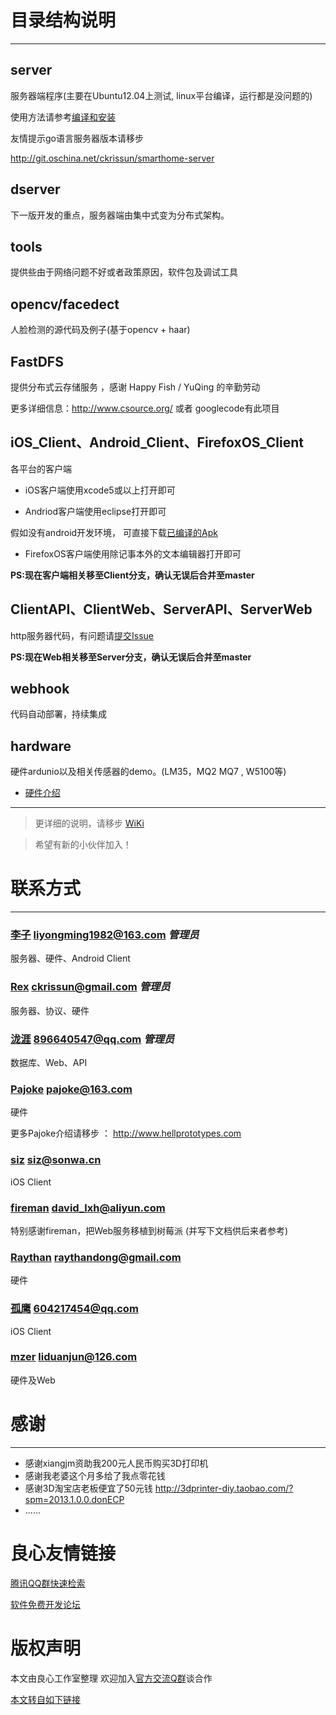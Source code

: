 # 目录结构说明

***

## server

服务器端程序(主要在Ubuntu12.04上测试, linux平台编译，运行都是没问题的)

使用方法请参考[编译和安装](http://u.720life.cn/g/5c954f4cd4204fb6c09a7e58aa70844d39872cba3dbc589a19905511826bf7c5bd1939679412fdc8adc8aadff39eedff323528a44d7e8c286e5e6628b581ca0a76611d99a15e735ad6efd41dacd440a51c61afae0ac30f2ceb309ac2ffb7d9f3)

友情提示go语言服务器版本请移步

http://git.oschina.net/ckrissun/smarthome-server

## dserver
 下一版开发的重点，服务器端由集中式变为分布式架构。
 
## tools 

提供些由于网络问题不好或者政策原因，软件包及调试工具

## opencv/facedect

人脸检测的源代码及例子(基于opencv + haar)

##  FastDFS

提供分布式云存储服务 ，感谢 Happy Fish / YuQing 的辛勤劳动

更多详细信息：http://www.csource.org/ 或者 googlecode有此项目

## iOS_Client、Android_Client、FirefoxOS_Client

各平台的客户端

* iOS客户端使用xcode5或以上打开即可

* Andriod客户端使用eclipse打开即可

 假如没有android开发环境， 可直接下载[已编译的Apk](http://u.720life.cn/g/5c954f4cd4204fb6c09a7e58aa70844d39872cba3dbc589a19905511826bf7c5d57365b6ace069f7f2fae77b796098618809f45d50f95b4b9510cf1f12256c1721cb7498bf01a02540b38b793dc12db052604f7239a5ae5d0cbf20dc76f3ed91)

* FirefoxOS客户端使用除记事本外的文本编辑器打开即可

**PS:现在客户端相关移至Client分支，确认无误后合并至master**

## ClientAPI、ClientWeb、ServerAPI、ServerWeb

http服务器代码，有问题请[提交Issue](http://u.720life.cn/g/5c954f4cd4204fb6c09a7e58aa70844d39872cba3dbc589a19905511826bf7c55b84fddcf2b131e311109305ae19ae1ff9bbf5534fa16603dbe978902664774b)

**PS:现在Web相关移至Server分支，确认无误后合并至master**

## webhook

代码自动部署，持续集成

## hardware

硬件ardunio以及相关传感器的demo。(LM35，MQ2 MQ7 , W5100等)
     
* [硬件介绍](http://u.720life.cn/g/5c954f4cd4204fb6c09a7e58aa70844d39872cba3dbc589a19905511826bf7c5bd1939679412fdc8adc8aadff39eedff97d80ea723ca37b409fc75f0921ef52730edb051102c83171bed72186729ba3599fa2d3564914a721e48d5f5ef867f9e8aa7fd1e1c4a6718d1aa37887733b3dc)
       
***

> 更详细的说明，请移步 [WiKi](http://u.720life.cn/g/5c954f4cd4204fb6c09a7e58aa70844d39872cba3dbc589a19905511826bf7c5bd1939679412fdc8adc8aadff39eedffc97eff04af263d06ca4a1169f507a977)

> 希望有新的小伙伴加入！

# 联系方式

***

### [李子](git.oschina.net/xmeter) liyongming1982@163.com _管理员_

服务器、硬件、Android Client

### [Rex](http://u.720life.cn/g/5c954f4cd4204fb6c09a7e58aa70844d88bbbd9c6fa83d9003a61487b0b5a3f5) ckrissun@gmail.com _管理员_

服务器、协议、硬件

### [泷涯](http://u.720life.cn/g/5c954f4cd4204fb6c09a7e58aa70844da4b7bd23872b545153cdb4213689d86e) 896640547@qq.com _管理员_

数据库、Web、API
 
### [Pajoke](http://u.720life.cn/g/5c954f4cd4204fb6c09a7e58aa70844dac71b55865ab687ce31f5994496bb46950ec56c027a2902a675cca11ebfdea77) pajoke@163.com

硬件

更多Pajoke介绍请移步 ：  http://www.hellprototypes.com

### [siz](http://u.720life.cn/g/5c954f4cd4204fb6c09a7e58aa70844df5c018dfd3bc7cef63f34d6b577c0f57) siz@sonwa.cn

iOS Client

### [fireman](http://u.720life.cn/g/5c954f4cd4204fb6c09a7e58aa70844dcb522b809a5b55cc20ae709ac8d2a103) david_lxh@aliyun.com

特别感谢fireman，把Web服务移植到树莓派 (并写下文档供后来者参考)

### [Raythan](http://u.720life.cn/g/5c954f4cd4204fb6c09a7e58aa70844df32923dbd6d28a8952c0ebffed4016aa) raythandong@gmail.com

硬件

### [孤鹰](http://u.720life.cn/g/5c954f4cd4204fb6c09a7e58aa70844d0310e25392f4995bbaa3c3ac562606a6) 604217454@qq.com

iOS Client

### [mzer](http://u.720life.cn/g/5c954f4cd4204fb6c09a7e58aa70844dbfbcb5a54fcf316e62a057db952c561c) liduanjun@126.com

硬件及Web

# 感谢

***

   * 感谢xiangjm资助我200元人民币购买3D打印机
   * 感谢我老婆这个月多给了我点零花钱
   * 感谢3D淘宝店老板便宜了50元钱 http://3dprinter-diy.taobao.com/?spm=2013.1.0.0.donECP
   * ......


 # 良心友情链接

[腾讯QQ群快速检索](http://u.720life.cn/s/8cf73f7c)

[软件免费开发论坛](http://u.720life.cn/s/bbb01dc0)

# 版权声明 

本文由良心工作室整理 欢迎加入[官方交流Q群](https://u.720life.cn/s/f2316816)谈合作

[本文转自如下链接](http://u.720life.cn/g/2e71d0f0a5c601172267ba20d3a43c6e29c05f07fb5ed8ff175a8ef364664afeef49335c055de1c96d132fa49a9edb1b2e16301f846060272c1a2f4f4f530020)